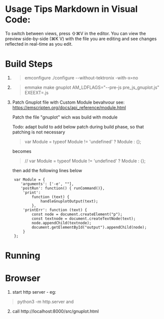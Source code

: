 # Usage Tips Markdown in Visual Code: 
To switch between views, press ⇧⌘V in the editor. You can view the preview side-by-side (⌘K V) with the file you are editing and see changes reflected in real-time as you edit.

# Build Steps
1. > emconfigure ./configure --without-tektronix -with-x=no
2. > emmake make gnuplot AM_LDFLAGS="--pre-js pre_js_gnuplot.js" EXEEXT=.js
3. Patch Gnuplot file with Custom Module bevahvour
   see: https://emscripten.org/docs/api_reference/module.html

   Patch the file "gnuplot" wich was build with module

    Todo: adapt build to add below patch during build phase, so that patching is not necessary
    > var Module = typeof Module != 'undefined' ? Module : {};

    becomes 
    
    > // var Module = typeof Module != 'undefined' ? Module : {};

    then add the following lines below

```
    var Module = {
       'arguments': ['-e', ""],
       'postRun': function() { runCommand()},
        'print': 
            function (text) {
                handleGnuplotOutput(text);
            },
        'printErr': function (text) {
            const node = document.createElement("p");
            const textnode = document.createTextNode(text);
            node.appendChild(textnode);
            document.getElementById("output").appendChild(node);
        }
    };
```



# Running

# Browser
1. start http server  - eg: 
> python3 -m http.server and 
2. call http://localhost:8000/src/gnuplot.html

